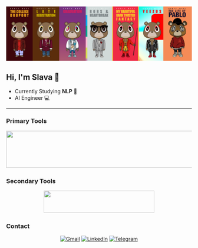 
<p align="center">
  <img src="https://raw.githubusercontent.com/llanimo/llanimo/main/Frame%20Kanye.png" alt="Frame Kanye" width="1000"/>

 ## Hi, I'm Slava 👋
- Currently Studying **NLP** 🧠
- AI Engineer 💻
</p>

---

###  Primary Tools
<p align="center">
<img src="https://skillicons.dev/icons?i=python,pytorch,tensorflow" width="700" height="100" />
</p>

###  Secondary Tools
<p align="center">
<img src="https://skillicons.dev/icons?i=rust,javascript,flutter,julia" width="300" height="60" />
</p>

###  Contact
<p align="center">
 <a href="mailto:olor.guard@gmail.com"><img src="https://upload.wikimedia.org/wikipedia/commons/7/7e/Gmail_icon_%282020%29.svg" alt="Gmail" width="46"/></a> 
 <a href="https://www.linkedin.com/in/vyacheslav-lyan/"><img src="https://upload.wikimedia.org/wikipedia/commons/c/ca/LinkedIn_logo_initials.png" alt="LinkedIn" width="46"/></a>
 <a href="https://t.me/llanimo"><img src="https://upload.wikimedia.org/wikipedia/commons/8/82/Telegram_logo.svg" alt="Telegram" width="46"/></a> 
</p>
